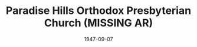 ---
date: &id001 1947-09-07
end_date: null
location:
  address: San Diego
  city: MISSING
  state: AR
minister:
- end: 1949-01-01
  name: Charles Schauffele
  start: 1947-01-01
  type: Pastor
- end: 1954-01-01
  name: Herman Petersen
  start: 1949-01-01
  type: Pastor
- end: 1966-01-01
  name: Edward Kellogg
  start: 1954-01-01
  type: Pastor
- end: 1972-01-01
  name: Wallace Bell
  start: 1966-01-01
  type: Pastor
ministers:
- Charles Schauffele
- Herman Petersen
- Edward Kellogg
- Wallace Bell
name: Paradise Hills Orthodox Presbyterian Church
names:
- end: 1975-10-18
  name: Paradise Hills Orthodox Presbyterian Church
  start: 1947-09-07
- end: 1958-01-01
  name: First Orthodox Presbyterian Church
  start: 1947-09-07
origination_date: *id001
raw_data: "AR  San Diego\n\nParadise Hills Orthodox Presbyterian Church  (September\
  \ 7, 1947\u2013October 18, 1975)\n(from 1947 to 1958, First Orthodox Presbyterian\
  \ Church, National City , California)\n(withdrew to Independency, October 18, 1975)\n\
  Pastors: Charles Schauffele, 1947\u201349\nHerman Petersen, 1949\u201354\nEdward\
  \ Kellogg, 1954\u201366\nWallace Bell, 1966\u201372"
received_from: null
states:
- AR
status:
  active: false
  end_date: 1975-10-18
  reason: withdrawal
  received_from: null
  withdrawal_to: Independency
title: Paradise Hills Orthodox Presbyterian Church (MISSING AR)
year_established:
- 1947

---